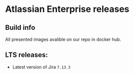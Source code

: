 # Atlassian Enterprise releases
## Build info

All presented images avalible on our repo in docker hub.

## LTS releases:
* Latest version of Jira `7.13.3`

